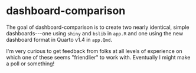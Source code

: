 
# dashboard-comparison

<!-- badges: start -->
<!-- badges: end -->

The goal of dashboard-comparison is to create two nearly identical, simple dashboards---one using `shiny` and `bslib` in `app.R` and one using the new dashboard format in Quarto v1.4 in `app.Qmd`.

I'm very curious to get feedback from folks at all levels of experience on which one of these seems "friendlier" to work with.  Eventually I might make a poll or something!

